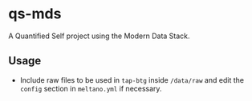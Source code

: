 # qs-mds

A Quantified Self project using the Modern Data Stack.

## Usage
- Include raw files to be used in `tap-btg` inside `/data/raw` and edit the `config` section in `meltano.yml` if necessary.